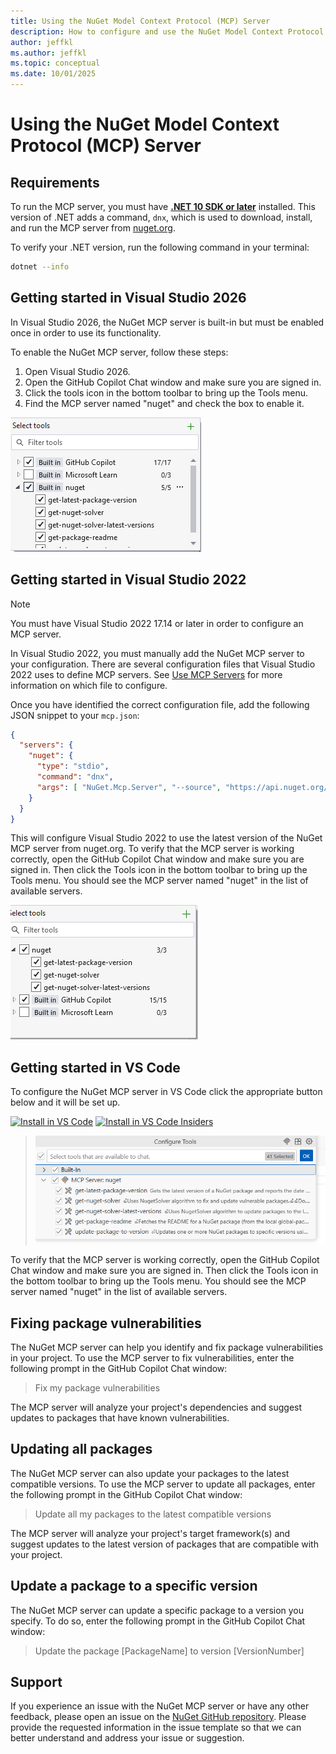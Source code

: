 ```yaml
---
title: Using the NuGet Model Context Protocol (MCP) Server
description: How to configure and use the NuGet Model Context Protocol (MCP) server.
author: jeffkl
ms.author: jeffkl
ms.topic: conceptual
ms.date: 10/01/2025
---
```


# Using the NuGet Model Context Protocol (MCP) Server

## Requirements

To run the MCP server, you must have **[.NET 10 SDK or later](https://dotnet.microsoft.com/en-us/download/dotnet/10.0)** installed.
This version of .NET adds a command, `dnx`, which is used to download, install, and run the MCP server from [nuget.org](https://nuget.org).

To verify your .NET version, run the following command in your terminal:
```bash
dotnet --info
```

## Getting started in Visual Studio 2026

In Visual Studio 2026, the NuGet MCP server is built-in but must be enabled once in order to use its functionality.

To enable the NuGet MCP server, follow these steps:
1. Open Visual Studio 2026.
1. Open the GitHub Copilot Chat window and make sure you are signed in.
1. Click the tools icon in the bottom toolbar to bring up the Tools menu.
1. Find the MCP server named "nuget" and check the box to enable it.

![GitHub Copilot Chat Tools window in Visual Studio 2026](./media/copilot-tools-menu.png)

## Getting started in Visual Studio 2022

> [!NOTE]
> You must have Visual Studio 2022 17.14 or later in order to configure an MCP server.

In Visual Studio 2022, you must manually add the NuGet MCP server to your configuration.
There are several configuration files that Visual Studio 2022 uses to define MCP servers.
See [Use MCP Servers](/visualstudio/ide/mcp-servers) for more information on which file to configure.

Once you have identified the correct configuration file, add the following JSON snippet to your `mcp.json`:
```json
{
  "servers": {
    "nuget": {
      "type": "stdio",
      "command": "dnx",
      "args": [ "NuGet.Mcp.Server", "--source", "https://api.nuget.org/v3/index.json", "--yes" ]
    }
  }
}
```

This will configure Visual Studio 2022 to use the latest version of the NuGet MCP server from nuget.org.
To verify that the MCP server is working correctly, open the GitHub Copilot Chat window and make sure you are signed in.
Then click the Tools icon in the bottom toolbar to bring up the Tools menu.
You should see the MCP server named "nuget" in the list of available servers.

![GitHub Copilot Chat Tools window in Visual Studio 2022](./media/copilot-tools-menu-2022.png)

## Getting started in VS Code

To configure the NuGet MCP server in VS Code click the appropriate button below and it will be set up.

[![Install in VS Code](https://img.shields.io/badge/VS_Code-Install_Server-0098FF?style=flat-square&logo=visualstudiocode&logoColor=white)](
https://vscode.dev/redirect/mcp/install?name=NuGet&config=%7B%22name%22%3A%22NuGet.Mcp.Server%22%2C%22command%22%3A%22dnx%22%2C%22args%22%3A%5B%22NuGet.Mcp.Server%22%2C%22https%3A%2F%2Fapi.nuget.org%2Fv3%2Findex.json%22%2Cnull%2Cnull%5D%7D) [![Install in VS Code Insiders](https://img.shields.io/badge/VS_Code_Insiders-Install_Server-24bfa5?style=flat-square&logo=visualstudiocode&logoColor=white)](https://vscode.dev/redirect/mcp/install?name=NuGet&config=%7B%22name%22%3A%22NuGet.Mcp.Server%22%2C%22command%22%3A%22dnx%22%2C%22args%22%3A%5B%22NuGet.Mcp.Server%22%2C%22https%3A%2F%2Fapi.nuget.org%2Fv3%2Findex.json%22%2Cnull%2Cnull%5D%7D&quality=insiders)

> ![GitHub Copilot Chat Tools window in VS Code](./media/copilot-tools-menu-vs-code.png)

To verify that the MCP server is working correctly, open the GitHub Copilot Chat window and make sure you are signed in.
Then click the Tools icon in the bottom toolbar to bring up the Tools menu.
You should see the MCP server named "nuget" in the list of available servers.

## Fixing package vulnerabilities

The NuGet MCP server can help you identify and fix package vulnerabilities in your project.
To use the MCP server to fix vulnerabilities, enter the following prompt in the GitHub Copilot Chat window:

> Fix my package vulnerabilities

The MCP server will analyze your project's dependencies and suggest updates to packages that have known vulnerabilities.

## Updating all packages

The NuGet MCP server can also update your packages to the latest compatible versions.
To use the MCP server to update all packages, enter the following prompt in the GitHub Copilot Chat window:

> Update all my packages to the latest compatible versions

The MCP server will analyze your project's target framework(s) and suggest updates to the latest version of packages that are compatible with your project.

## Update a package to a specific version

The NuGet MCP server can update a specific package to a version you specify.
To do so, enter the following prompt in the GitHub Copilot Chat window:

> Update the package [PackageName] to version [VersionNumber]

## Support

If you experience an issue with the NuGet MCP server or have any other feedback, please open an issue on the [NuGet GitHub repository](https://github.com/NuGet/Home/issues/new?template=MCPSERVER.yml).
Please provide the requested information in the issue template so that we can better understand and address your issue or suggestion.